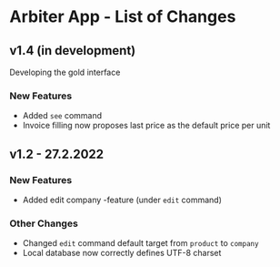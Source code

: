# Arbiter App - List of Changes

## v1.4 (in development)
Developing the gold interface
### New Features
- Added `see` command
- Invoice filling now proposes last price as the default price per unit

## v1.2 - 27.2.2022
### New Features
- Added edit company -feature (under `edit` command)
### Other Changes
- Changed `edit` command default target from `product` to `company`
- Local database now correctly defines UTF-8 charset